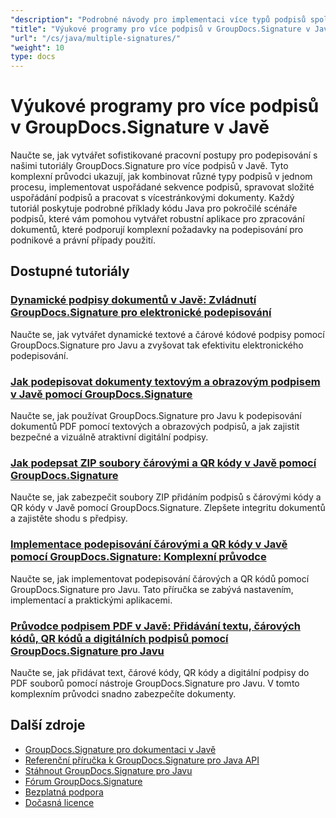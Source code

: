 ```yaml
---
"description": "Podrobné návody pro implementaci více typů podpisů společně a správu složitých scénářů podepisování pomocí GroupDocs.Signature pro Javu."
"title": "Výukové programy pro více podpisů v GroupDocs.Signature v Javě"
"url": "/cs/java/multiple-signatures/"
"weight": 10
type: docs
---
```

# Výukové programy pro více podpisů v GroupDocs.Signature v Javě

Naučte se, jak vytvářet sofistikované pracovní postupy pro podepisování s našimi tutoriály GroupDocs.Signature pro více podpisů v Javě. Tyto komplexní průvodci ukazují, jak kombinovat různé typy podpisů v jednom procesu, implementovat uspořádané sekvence podpisů, spravovat složité uspořádání podpisů a pracovat s vícestránkovými dokumenty. Každý tutoriál poskytuje podrobné příklady kódu Java pro pokročilé scénáře podpisů, které vám pomohou vytvářet robustní aplikace pro zpracování dokumentů, které podporují komplexní požadavky na podepisování pro podnikové a právní případy použití.

## Dostupné tutoriály

### [Dynamické podpisy dokumentů v Javě: Zvládnutí GroupDocs.Signature pro elektronické podepisování](./dynamic-document-signatures-java-groupdocs/)
Naučte se, jak vytvářet dynamické textové a čárové kódové podpisy pomocí GroupDocs.Signature pro Javu a zvyšovat tak efektivitu elektronického podepisování.

### [Jak podepisovat dokumenty textovým a obrazovým podpisem v Javě pomocí GroupDocs.Signature](./document-signing-text-image-java-groupdocs-signature/)
Naučte se, jak používat GroupDocs.Signature pro Javu k podepisování dokumentů PDF pomocí textových a obrazových podpisů, a jak zajistit bezpečné a vizuálně atraktivní digitální podpisy.

### [Jak podepsat ZIP soubory čárovými a QR kódy v Javě pomocí GroupDocs.Signature](./sign-zip-files-barcode-qr-code-java/)
Naučte se, jak zabezpečit soubory ZIP přidáním podpisů s čárovými kódy a QR kódy v Javě pomocí GroupDocs.Signature. Zlepšete integritu dokumentů a zajistěte shodu s předpisy.

### [Implementace podepisování čárovými a QR kódy v Javě pomocí GroupDocs.Signature: Komplexní průvodce](./groupdocs-signing-java-barcode-qr-code/)
Naučte se, jak implementovat podepisování čárových a QR kódů pomocí GroupDocs.Signature pro Javu. Tato příručka se zabývá nastavením, implementací a praktickými aplikacemi.

### [Průvodce podpisem PDF v Javě: Přidávání textu, čárových kódů, QR kódů a digitálních podpisů pomocí GroupDocs.Signature pro Javu](./java-pdf-signature-groupdocs-guide/)
Naučte se, jak přidávat text, čárové kódy, QR kódy a digitální podpisy do PDF souborů pomocí nástroje GroupDocs.Signature pro Javu. V tomto komplexním průvodci snadno zabezpečíte dokumenty.

## Další zdroje

- [GroupDocs.Signature pro dokumentaci v Javě](https://docs.groupdocs.com/signature/java/)
- [Referenční příručka k GroupDocs.Signature pro Java API](https://reference.groupdocs.com/signature/java/)
- [Stáhnout GroupDocs.Signature pro Javu](https://releases.groupdocs.com/signature/java/)
- [Fórum GroupDocs.Signature](https://forum.groupdocs.com/c/signature)
- [Bezplatná podpora](https://forum.groupdocs.com/)
- [Dočasná licence](https://purchase.groupdocs.com/temporary-license/)